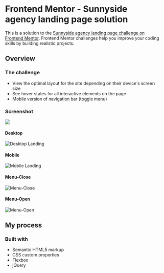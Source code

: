 # Frontend Mentor - Sunnyside agency landing page solution

This is a solution to the [Sunnyside agency landing page challenge on Frontend Mentor](https://www.frontendmentor.io/challenges/sunnyside-agency-landing-page-7yVs3B6ef). Frontend Mentor challenges help you improve your coding skills by building realistic projects.

## Overview

### The challenge
- View the optimal layout for the site depending on their device's screen size
- See hover states for all interactive elements on the page
- Moblie version of navigation bar (toggle menu)

### Screenshot

![](./screenshot.jpg)
#### Desktop
![](./desktop.png?raw=true "Desktop Landing")
#### Mobile
![](./mobile.png?raw=true "Mobile Landing")
#### Menu-Close
![](./menu-close.png?raw=true "Menu-Close")
#### Menu-Open
![](./menu-open.png?raw=true "Menu-Open")

## My process

### Built with
- Semantic HTML5 markup
- CSS custom properties
- Flexbox
- jQuery
